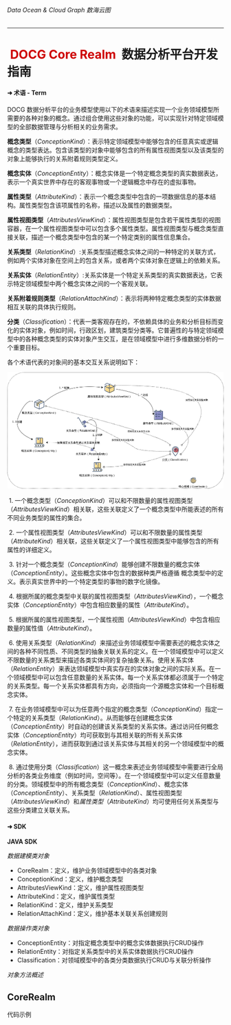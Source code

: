 ###### Data Ocean & Cloud Graph  数海云图

***
# <span style="color:#CE0000;"> DOCG Core Realm  </span>数据分析平台开发指南

#### ➜ 术语 - Term 

DOCG 数据分析平台的业务模型使用以下的术语来描述实现一个业务领域模型所需要的各种对象的概念。通过组合使用这些对象的功能，可以实现针对特定领域模型的全部数据管理与分析相关的业务需求。

**概念类型**（*ConceptionKind*）：表示特定领域模型中能够包含的任意真实或逻辑概念的类型表达。包含该类型的对象中能够包含的所有属性视图类型以及该类型的对象上能够执行的关系附着规则类型定义。

**概念实体**（*ConceptionEntity*）：概念实体是一个特定概念类型的真实数据表达，表示一个真实世界中存在的客观事物或一个逻辑概念中存在的虚拟事物。

**属性类型**（*AttributeKind*）：表示一个概念类型中包含的一项数据信息的基本结构。属性类型包含该项属性的名称，描述以及属性的数据类型。

**属性视图类型**（*AttributesViewKind*）：属性视图类型是包含若干属性类型的视图容器，在一个属性视图类型中可以包含多个属性类型。属性视图类型与概念类型直接关联，描述一个概念类型中包含的某一个特定类别的属性信息集合。

**关系类型**（*RelationKind*）:关系类型描述概念实体之间的一种特定的关联方式，例如两个实体对象在空间上的包含关系，或者两个实体对象在逻辑上的依赖关系。

**关系实体**（*RelationEntity*）:关系实体是一个特定关系类型的真实数据表达，它表示特定领域模型中两个概念实体之间的一个客观关联。

**关系附着规则类型**（*RelationAttachKind*）：表示将两种特定概念类型的实体数据相互关联的具体执行规则。

**分类**（*Classification*）：代表一类客观存在的，不依赖具体的业务和分析目标而变化的实体对象，例如时间，行政区划，建筑类型分类等。它普遍性的与特定领域模型中的各种概念类型的实体对象产生交互，是在领域模型中进行多维数据分析的一个重要目标。



各个术语代表的对象间的基本交互关系说明如下：

![image](documentPic/modelStructure.png)





​	1. 一个概念类型（*ConceptionKind*）可以和不限数量的属性视图类型（*AttributesViewKind*）相关联，这些关联定义了一个概念类型中所能表述的所有不同业务类型的属性的集合。

​	2. 一个属性视图类型（*AttributesViewKind*）可以和不限数量的属性类型（*AttributeKind*）相关联，这些关联定义了一个属性视图类型中能够包含的所有属性的详细定义。

​	3. 针对一个概念类型（*ConceptionKind*）能够创建不限数量的概念实体（*ConceptionEntity*）。这些概念实体中包含的数据种类严格遵循 概念类型中的定义。表示真实世界中的一个特定类型的事物的数字化镜像。

​	4. 根据所属的概念类型中关联的属性视图类型（*AttributesViewKind*），一个概念实体（*ConceptionEntity*）中包含相应数量的属性（*AttributeKind*）。

​	5. 根据所属的属性视图类型，一个属性视图（*AttributesViewKind*）中包含相应数量的属性值（*AttributeKind*）。

​	6. 使用关系类型（*RelationKind*）来描述业务领域模型中需要表述的概念实体之间的各种不同性质、不同类型的抽象关联关系的定义。在一个领域模型中可以定义不限数量的关系类型来描述各类实体间的复杂抽象关系。使用关系实体（*RelationEntity*）来表达领域模型中真实存在的实体对象之间的实际关系。在一个领域模型中可以包含任意数量的关系实体。每一个关系实体都必须属于一个特定的关系类型。每一个关系实体都具有方向，必须指向一个源概念实体和一个目标概念实体。

​	7. 在业务领域模型中可以为任意两个指定的概念类型（*ConceptionKind*）指定一个特定的关系类型（*RelationKind*）。从而能够在创建概念实体（*ConceptionEntity*）时自动的创建该关系类型的关系实体。通过访问任何概念实体（*ConceptionEntity*）均可获取到与其相关联的所有关系实体（*RelationEntity*），进而获取到通过该关系实体与其相关的另一个领域模型中的概念实体。

​	8. 通过使用分类（*Classification*）这一概念来表述业务领域模型中需要进行全局分析的各类业务维度（例如时间，空间等）。在一个领域模型中可以定义任意数量的分类。领域模型中的所有概念类型（*ConceptionKind*）、概念实体（*ConceptionEntity*）、关系类型（*RelationKind*）、属性视图类型（*AttributesViewKind*）和*属性类型*（*AttributeKind*）均可使用任何关系类型与这些分类建立关联关系。



#### ➜ SDK

**JAVA SDK**

*数据建模类对象*

- CoreRealm：定义，维护业务领域模型中的各类对象
- ConceptionKind：定义，维护概念类型
- AttributesViewKind：定义，维护属性视图类型
- AttributeKind：定义，维护属性类型
- RelationKind：定义，维护关系类型
- RelationAttachKind：定义，维护基本关联关系创建规则

*数据操作类对象*

- ConceptionEntity：对指定概念类型中的概念实体数据执行CRUD操作
- RelationEntity：对指定关系类型中的关系实体数据执行CRUD操作
- Classification：对领域模型中的各类分类数据执行CRUD与关联分析操作



*对象方法概述*

CoreRealm
---


代码示例

```

```

```java


   
```

